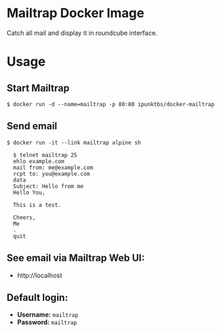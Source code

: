 # Mailtrap Docker Image

Catch all mail and display it in roundcube interface.

# Usage

## Start Mailtrap

    $ docker run -d --name=mailtrap -p 80:80 ipunktbs/docker-mailtrap

## Send email

    $ docker run -it --link mailtrap alpine sh
    
      $ telnet mailtrap 25
      ehlo example.com
      mail from: me@example.com
      rcpt to: you@example.com
      data
      Subject: Hello from me
      Hello You,

      This is a test.

      Cheers,
      Me
      .
      quit

## See email via Mailtrap Web UI:

* http://localhost

## Default login:

* **Username:** `mailtrap`
* **Password:** `mailtrap`
